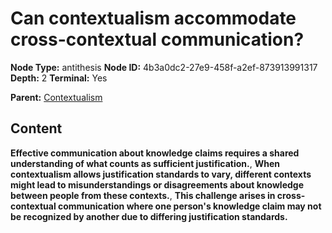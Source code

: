 # Can contextualism accommodate cross-contextual communication?

**Node Type:** antithesis
**Node ID:** 4b3a0dc2-27e9-458f-a2ef-873913991317
**Depth:** 2
**Terminal:** Yes

**Parent:** [Contextualism](contextualism.md)

## Content

**Effective communication about knowledge claims requires a shared understanding of what counts as sufficient justification.**, **When contextualism allows justification standards to vary, different contexts might lead to misunderstandings or disagreements about knowledge between people from these contexts.**, **This challenge arises in cross-contextual communication where one person's knowledge claim may not be recognized by another due to differing justification standards.**

